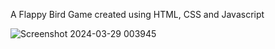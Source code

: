 A Flappy Bird Game created using HTML, CSS and Javascript

![Screenshot 2024-03-29 003945](https://github.com/Jekko07/Flappy-Bird-Sample-Game/assets/23499091/d60b4284-0194-4856-95df-70d07745eada)




